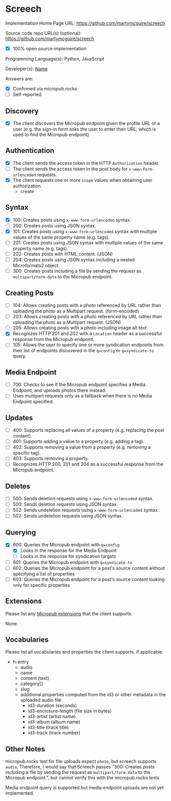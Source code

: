 # Screech

Implementation Home Page URL: https://github.com/martymcguire/screech

Source code repo URL(s) (optional): https://github.com/martymcguire/screech
* [x] 100% open source implementation

Programming Language(s): Python, JavaScript

Developer(s): [Name](https://martymcgui.re)

Answers are:
* [x] Confirmed via micropub.rocks
* [ ] Self-reported

## Discovery
* [x] The client discovers the Micropub endpoint given the profile URL of a user (e.g. the sign-in form asks the user to enter their URL, which is used to find the Micropub endpoint)

## Authentication
* [x] The client sends the access token in the HTTP `Authorization` header.
* [ ] The client sends the access token in the post body for `x-www-form-urlencoded` requests.
* [x] The client requests one or more `scope` values when obtaining user authorization.
  * create

## Syntax
* [x] 100: Creates posts using `x-www-form-urlencoded` syntax.
* [ ] 200: Creates posts using JSON syntax.
* [x] 101: Creates posts using `x-www-form-urlencoded` syntax with multiple values of the same property name (e.g. tags).
* [ ] 201: Creates posts using JSON syntax with multiple values of the same property name (e.g. tags).
* [ ] 202: Creates posts with HTML content. (JSON)
* [ ] 204: Creates posts using JSON syntax including a nested Microformats2 object.
* [ ] 300: Creates posts including a file by sending the request as `multipart/form-data` to the Micropub endpoint.

## Creating Posts
* [ ] 104: Allows creating posts with a photo referenced by URL rather than uploading the photo as a Multipart request. (form-encoded)
* [ ] 203: Allows creating posts with a photo referenced by URL rather than uploading the photo as a Multipart request. (JSON)
* [ ] 205: Allows creating posts with a photo including image alt text.
* [x] Recognizes HTTP 201 and 202 with a `Location` header as a successful response from the Micropub endpoint.
* [ ] 105: Allows the user to specify one or more syndication endpoints from their list of endpoints discovered in the `q=config` or `q=syndicate-to` query.

## Media Endpoint
* [ ] 700: Checks to see if the Micropub endpoint specifies a Media Endpoint, and uploads photos there instead.
* [ ] Uses multipart requests only as a fallback when there is no Media Endpoint specified.

## Updates
* [ ] 400: Supports replacing all values of a property (e.g. replacing the post content).
* [ ] 401: Supports adding a value to a property (e.g. adding a tag).
* [ ] 402: Supports removing a value from a property (e.g. removing a specific tag).
* [ ] 403: Supports removing a property.
* [ ] Recognizes HTTP 200, 201 and 204 as a successful response from the Micropub endpoint.

## Deletes
* [ ] 500: Sends deletion requests using `x-www-form-urlencoded` syntax.
* [ ] 500: Sends deletion requests using JSON syntax.
* [ ] 502: Sends undeletion requests using `x-www-form-urlencoded` syntax.
* [ ] 502: Sends undeletion requests using JSON syntax.

## Querying
* [x] 600: Queries the Micropub endpoint with `q=config`
  * [x] Looks in the response for the Media Endpoint
  * [ ] Looks in the response for syndication targets
* [ ] 601: Queries the Micropub endpoint with `q=syndicate-to`
* [ ] 602: Queries the Micropub endpoint for a post's source content without specifying a list of properties
* [ ] 603: Queries the Micropub endpoint for a post's source content looking only for specific properties

## Extensions

Please list any [Micropub extensions](https://indieweb.org/Micropub-extensions) that the client supports.

None.

## Vocabularies

Please list all vocabularies and properties the client supports, if applicable.

* h-entry
  * audio
  * name
  * content (text)
  * category[]
  * slug
  * additional properties computed from the id3 or other metadata in the uploaded audio file:
      * id3-duration (seconds)
      * id3-enclosure-length (file size in bytes)
      * id3-artist (artist name)
      * id3-album (album name)
      * id3-title (track title)
      * id3-track (track number)

## Other Notes

micropub.rocks test for file uploads expect `photo`, but screech supports `audio`. Therefore, I would say that Screech passes "300: Creates posts including a file by sending the request as `multipart/form-data` to the Micropub endpoint.", but cannot verify this with the micropub.rocks tests

Media endpoint query is supported but media endpoint uploads are not yet implemented.
